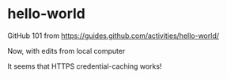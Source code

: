 # hello-world
GitHub 101 from https://guides.github.com/activities/hello-world/

Now, with edits from local computer

It seems that HTTPS credential-caching works!
